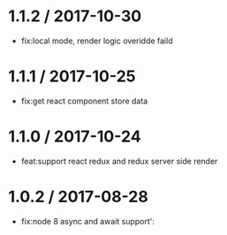 
1.1.2 / 2017-10-30
==================

  * fix:local mode, render logic overidde faild

1.1.1 / 2017-10-25
==================

  * fix:get react component store data

1.1.0 / 2017-10-24
==================

  * feat:support react redux and redux server side render

1.0.2 / 2017-08-28
==================

  * fix:node 8 async and await support':
